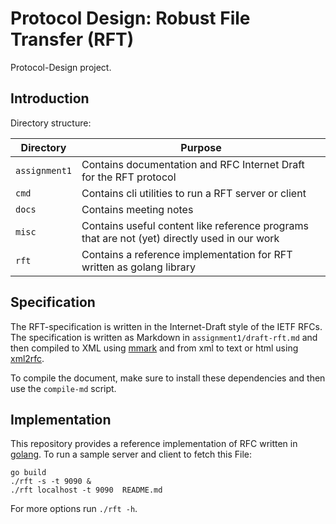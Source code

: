 # Protocol Design: Robust File Transfer (RFT)

Protocol-Design project.

## Introduction

Directory structure:

| Directory       | Purpose       |
|-----------------|-----------------------------------------------------------------------------------------------|
| `assignment1`   | Contains documentation and RFC Internet Draft for the RFT protocol                            |
| `cmd`           | Contains cli utilities to run a RFT server or client                                          |
| `docs`          | Contains meeting notes                                                                        |
| `misc`          | Contains useful content like reference programs that are not (yet) directly used in our work  |
| `rft`           | Contains a reference implementation for RFT written as golang library                         |


## Specification

The RFT-specification is written in the Internet-Draft style of the IETF RFCs.
The specification is written as Markdown in `assignment1/draft-rft.md` and then
compiled to XML using [mmark](https://github.com/mmarkdown/mmark/) and from xml to text or html using [xml2rfc](https://xml2rfc.tools.ietf.org/).

To compile the document, make sure to install these dependencies and then use
the `compile-md` script.

## Implementation

This repository provides a reference implementation of RFC written in
[golang](https://golang.org/). To run a sample server and client to fetch
this File:

```shell
go build
./rft -s -t 9090 &
./rft localhost -t 9090  README.md
```

For more options run `./rft -h`.

